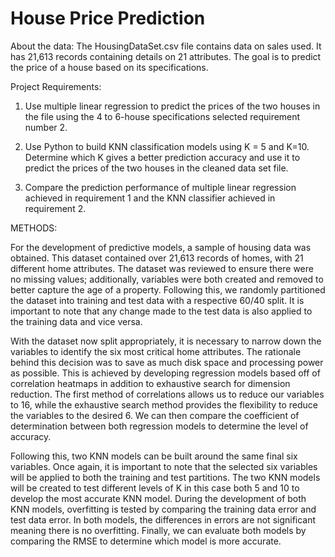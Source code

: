 # House Price Prediction

About the data: The HousingDataSet.csv file contains data on sales used. It has 21,613 records containing details on 21 attributes. The goal is to predict the price of a house based on its specifications.

Project Requirements:

  1. Use multiple linear regression to predict the prices of the two houses in the file using the 4 to 6-house specifications selected requirement number 2.
  
  2. Use Python to build KNN classification models using K = 5 and K=10. Determine which K gives a better prediction accuracy and use it to predict the prices of the two houses in the cleaned data set file.
  
  3. Compare the prediction performance of multiple linear regression achieved in requirement 1 and the KNN classifier achieved in requirement 2.
  
METHODS:

   For the development of predictive models, a sample of housing data was obtained. This dataset contained over 21,613 records of homes, with 21 different home
attributes. The dataset was reviewed to ensure there were no missing values; additionally, variables were both created and removed to better capture the age of a property. Following this, we randomly partitioned the dataset into training and test data with a respective 60/40 split. It is important to note that any change made to the test data is also applied to the training data and vice versa.
   
   With the dataset now split appropriately, it is necessary to narrow down the variables to identify the six most critical home attributes. The rationale behind this
decision was to save as much disk space and processing power as possible. This is achieved by developing regression models based off of correlation heatmaps in addition to exhaustive search for dimension reduction. The first method of correlations allows us to reduce our variables to 16, while the exhaustive search method provides the flexibility to reduce the variables to the desired 6. We can then compare the coefficient of determination between both regression models to determine the level of accuracy.
   
   Following this, two KNN models can be built around the same final six variables. Once again, it is important to note that the selected six variables will be
applied to both the training and test partitions. The two KNN models will be created to test different levels of K in this case both 5 and 10 to develop the most accurate KNN model. During the development of both KNN models, overfitting is tested by comparing the training data error and test data error. In both models, the differences in errors are not significant meaning there is no overfitting. Finally, we can evaluate both models by comparing the RMSE to determine which model is more accurate.
